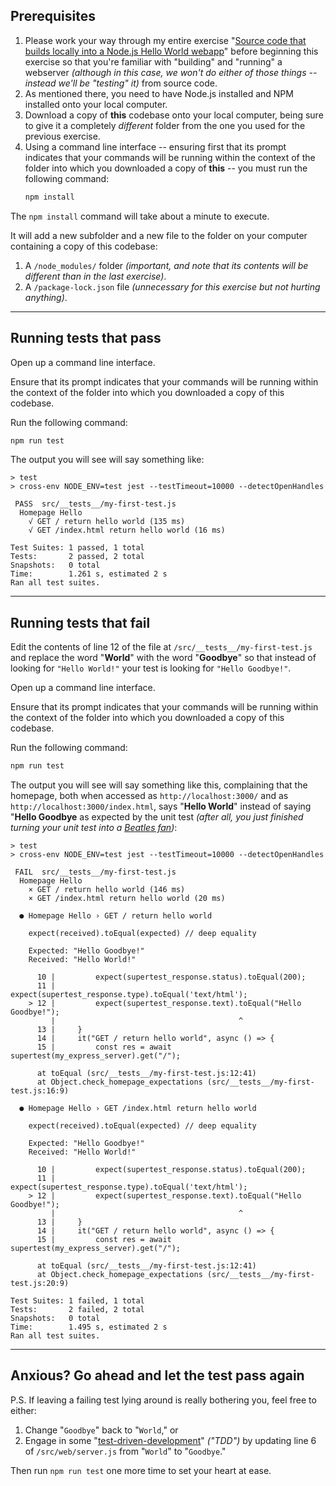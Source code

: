 ## Prerequisites

1. Please work your way through my entire exercise "[Source code that builds locally into a Node.js Hello World webapp](https://katiekodes.com/node-hello-world/)" before beginning this exercise so that you're familiar with "building" and "running" a webserver _(although in this case, we won't do either of those things -- instead we'll be "testing" it)_ from source code.
1. As mentioned there, you need to have Node.js installed and NPM installed onto your local computer.
1. Download a copy of **this** codebase onto your local computer, being sure to give it a completely _different_ folder from the one you used for the previous exercise.
1. Using a command line interface -- ensuring first that its prompt indicates that your commands will be running within the context of the folder into which you downloaded a copy of **this** -- you must run the following command:
    ```sh
    npm install
    ```

The `npm install` command will take about a minute to execute.

It will add a new subfolder and a new file to the folder on your computer containing a copy of this codebase:

1. A `/node_modules/` folder _(important, and note that its contents will be different than in the last exercise)_.
2. A `/package-lock.json` file _(unnecessary for this exercise but not hurting anything)_.

---

## Running tests that pass

Open up a command line interface.

Ensure that its prompt indicates that your commands will be running within the context of the folder into which you downloaded a copy of this codebase.

Run the following command:

```sh
npm run test
```

The output you will see will say something like:

```
> test
> cross-env NODE_ENV=test jest --testTimeout=10000 --detectOpenHandles

 PASS  src/__tests__/my-first-test.js
  Homepage Hello
    √ GET / return hello world (135 ms)
    √ GET /index.html return hello world (16 ms)

Test Suites: 1 passed, 1 total
Tests:       2 passed, 2 total
Snapshots:   0 total
Time:        1.261 s, estimated 2 s
Ran all test suites.
```

---

## Running tests that fail

Edit the contents of line 12 of the file at `/src/__tests__/my-first-test.js` and replace the word "**World**" with the word "**Goodbye**" so that instead of looking for `"Hello World!"` your test is looking for `"Hello Goodbye!"`.

Open up a command line interface.

Ensure that its prompt indicates that your commands will be running within the context of the folder into which you downloaded a copy of this codebase.

Run the following command:

```sh
npm run test
```

The output you will see will say something like this, complaining that the homepage, both when accessed as `http://localhost:3000/` and as `http://localhost:3000/index.html`, says "**Hello World**" instead of saying "**Hello Goodbye** as expected by the unit test _(after all, you just finished turning your unit test into a [Beatles fan](https://en.wikipedia.org/wiki/Hello,_Goodbye))_:

```
> test
> cross-env NODE_ENV=test jest --testTimeout=10000 --detectOpenHandles

 FAIL  src/__tests__/my-first-test.js
  Homepage Hello
    × GET / return hello world (146 ms)
    × GET /index.html return hello world (20 ms)

  ● Homepage Hello › GET / return hello world

    expect(received).toEqual(expected) // deep equality

    Expected: "Hello Goodbye!"
    Received: "Hello World!"

      10 |         expect(supertest_response.status).toEqual(200);
      11 |         expect(supertest_response.type).toEqual('text/html');
    > 12 |         expect(supertest_response.text).toEqual("Hello Goodbye!");
         |                                         ^
      13 |     }
      14 |     it("GET / return hello world", async () => {
      15 |         const res = await supertest(my_express_server).get("/");

      at toEqual (src/__tests__/my-first-test.js:12:41)
      at Object.check_homepage_expectations (src/__tests__/my-first-test.js:16:9)

  ● Homepage Hello › GET /index.html return hello world

    expect(received).toEqual(expected) // deep equality

    Expected: "Hello Goodbye!"
    Received: "Hello World!"

      10 |         expect(supertest_response.status).toEqual(200);
      11 |         expect(supertest_response.type).toEqual('text/html');
    > 12 |         expect(supertest_response.text).toEqual("Hello Goodbye!");
         |                                         ^
      13 |     }
      14 |     it("GET / return hello world", async () => {
      15 |         const res = await supertest(my_express_server).get("/");

      at toEqual (src/__tests__/my-first-test.js:12:41)
      at Object.check_homepage_expectations (src/__tests__/my-first-test.js:20:9)

Test Suites: 1 failed, 1 total
Tests:       2 failed, 2 total
Snapshots:   0 total
Time:        1.495 s, estimated 2 s
Ran all test suites.
```

---

## Anxious?  Go ahead and let the test pass again

P.S.  If leaving a failing test lying around is really bothering you, feel free to either:

1. Change "`Goodbye`" back to "`World`," or
2. Engage in some "[test-driven-development](https://en.wikipedia.org/wiki/Test-driven_development)" _("TDD")_ by updating line 6 of `/src/web/server.js` from "`World`" to "`Goodbye`."

Then run `npm run test` one more time to set your heart at ease.